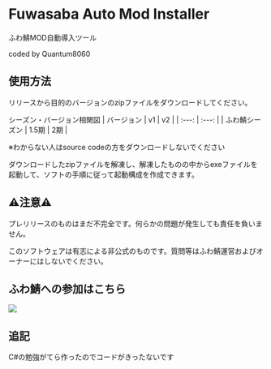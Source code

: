 # Fuwasaba Auto Mod Installer
ふわ鯖MOD自動導入ツール

coded by Quantum8060

## 使用方法
リリースから目的のバージョンのzipファイルをダウンロードしてください。

シーズン・バージョン相関図
| バージョン | v1 | v2 |
| :---: | :---: |
| ふわ鯖シーズン | 1.5期 | 2期 |

※わからない人はsource codeの方をダウンロードしないでください

ダウンロードしたzipファイルを解凍し、解凍したものの中からexeファイルを起動して、ソフトの手順に従って起動構成を作成できます。

## ⚠️注意⚠️
プレリリースのものはまだ不完全です。何らかの問題が発生しても責任を負いません。

このソフトウェアは有志による非公式のものです。質問等はふわ鯖運営およびオーナーにはしないでください。

## ふわ鯖への参加はこちら
[![](https://dcbadge.vercel.app/api/server/4fM57VaQTQ)](https://discord.gg/4fM57VaQTQ)

## 追記
C#の勉強がてら作ったのでコードがきったないです
